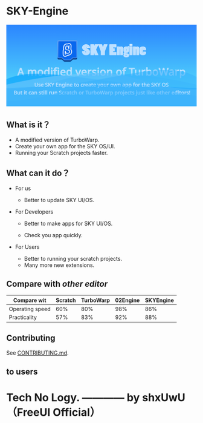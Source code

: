 # SKY-Engine

![SKY Engine Title](/SKYEngineTitle.png)

## **What is it？**

*   A modified version of TurboWarp.
*   Create your own app for the SKY OS/UI.
*   Running your Scratch projects faster.

## **What can it do？**
*    For us
     * Better to update SKY UI/OS.
*    For Developers

     * Better to make apps for SKY UI/OS.
     
     * Check you app quickly.
     
*    For Users
     * Better to running your scratch projects.
     * Many more new extensions.

 ## Compare with *other editor*

|Compare wit|Scratch|TurboWarp|02Engine|SKYEngine|
|-----------|-----------|-----------|-----------|-----------|
|Operating speed|60%|80%|98%|86%|
|Practicality|57%|83%|92%|88%|

## Contributing

See [CONTRIBUTING.md](CONTRIBUTING.md).

## to users

# Tech No Logy.  ———— by shxUwU（FreeUI Official）
